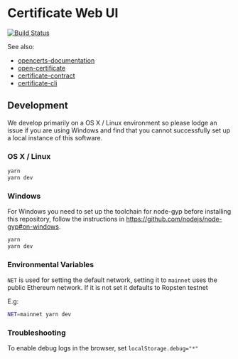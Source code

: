 # Certificate Web UI

[![Build Status](https://travis-ci.org/OpenCerts/opencerts-website.svg?branch=master)](https://travis-ci.org/OpenCerts/opencerts-website)

See also:

* [opencerts-documentation](https://github.com/OpenCerts/opencerts-documentation)
* [open-certificate](https://github.com/OpenCerts/open-certificate)
* [certificate-contract](https://github.com/OpenCerts/certificate-store-contract)
* [certificate-cli](https://github.com/OpenCerts/certificate-cli)


## Development

We develop primarily on a OS X / Linux environment so please lodge an issue if you are using Windows and find that you cannot successfully set up a local instance of this software.


### OS X / Linux
```bash
yarn
yarn dev
```

### Windows

For Windows you need to set up the toolchain for node-gyp before installing this repository, follow the instructions in https://github.com/nodejs/node-gyp#on-windows.

```bash
yarn
yarn dev
```

### Environmental Variables

`NET` is used for setting the default network, setting it to `mainnet` uses the public Ethereum network. If it is not set it defaults to Ropsten testnet

E.g:
```bash
NET=mainnet yarn dev
```


### Troubleshooting

To enable debug logs in the browser, set `localStorage.debug="*"`

